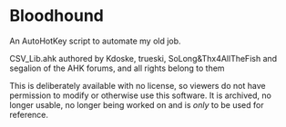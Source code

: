 # Bloodhound
An AutoHotKey script to automate my old job.

CSV_Lib.ahk authored by Kdoske, trueski, SoLong&Thx4AllTheFish and segalion of the AHK forums, and all rights belong to them

This is deliberately available with no license, so viewers do not have permission to modify or otherwise use this software. It is archived, no longer usable, no longer being worked on and is *only* to be used for reference.
